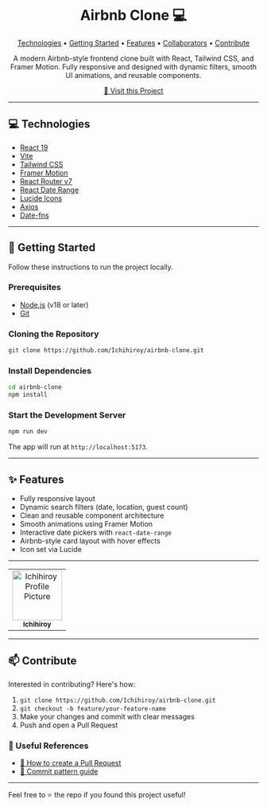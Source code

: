 <h1 align="center" style="font-weight: bold;">Airbnb Clone 💻</h1>

<p align="center">
<a href="#technologies">Technologies</a> •
<a href="#getting-started">Getting Started</a> •
<a href="#features">Features</a> •
<a href="#collaborators">Collaborators</a> •
<a href="#contribute">Contribute</a> 
</p>

<p align="center">A modern Airbnb-style frontend clone built with React, Tailwind CSS, and Framer Motion. Fully responsive and designed with dynamic filters, smooth UI animations, and reusable components.</p>

<p align="center">
<a href="https://github.com/Ichihiroy/airbnb-clone">📱 Visit this Project</a>
</p>

---

<h2 id="technologies">💻 Technologies</h2>

- [React 19](https://reactjs.org/)
- [Vite](https://vitejs.dev/)
- [Tailwind CSS](https://tailwindcss.com/)
- [Framer Motion](https://www.framer.com/motion/)
- [React Router v7](https://reactrouter.com/)
- [React Date Range](https://github.com/hypeserver/react-date-range)
- [Lucide Icons](https://lucide.dev/)
- [Axios](https://axios-http.com/)
- [Date-fns](https://date-fns.org/)

---

<h2 id="getting-started">🚀 Getting Started</h2>

Follow these instructions to run the project locally.

### Prerequisites

- [Node.js](https://nodejs.org/) (v18 or later)
- [Git](https://git-scm.com/)

### Cloning the Repository

```bash
git clone https://github.com/Ichihiroy/airbnb-clone.git
```

### Install Dependencies

```bash
cd airbnb-clone
npm install
```

### Start the Development Server

```bash
npm run dev
```

The app will run at `http://localhost:5173`.

---

<h2 id="features">✨ Features</h2>

- Fully responsive layout
- Dynamic search filters (date, location, guest count)
- Clean and reusable component architecture
- Smooth animations using Framer Motion
- Interactive date pickers with `react-date-range`
- Airbnb-style card layout with hover effects
- Icon set via Lucide

---


<table>
<tr>

<td align="center">
<a href="https://github.com/Ichihiroy">
<img src="https://avatars.githubusercontent.com/Ichihiroy?v=4" width="100px;" alt="Ichihiroy Profile Picture"/><br>
<sub><b>Ichihiroy</b></sub>
</a>
</td>

</tr>
</table>

---

<h2 id="contribute">📫 Contribute</h2>

Interested in contributing? Here's how:

1. `git clone https://github.com/Ichihiroy/airbnb-clone.git`
2. `git checkout -b feature/your-feature-name`
3. Make your changes and commit with clear messages
4. Push and open a Pull Request

### 📘 Useful References

- [📝 How to create a Pull Request](https://www.atlassian.com/git/tutorials/making-a-pull-request)
- [💾 Commit pattern guide](https://gist.github.com/joshbuchea/6f47e86d2510bce28f8e7f42ae84c716)

---

Feel free to ⭐️ the repo if you found this project useful!

